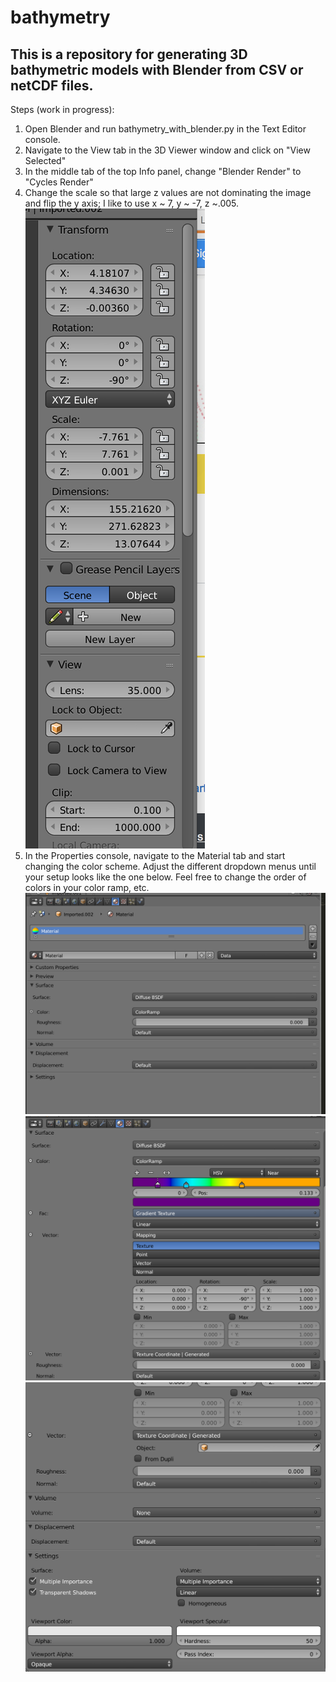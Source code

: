 # bathymetry
## This is a repository for generating 3D bathymetric models with Blender from CSV or netCDF files.

Steps (work in progress):
1. Open Blender and run bathymetry_with_blender.py in the Text Editor console.
2. Navigate to the View tab in the 3D Viewer window and click on "View Selected"
3. In the middle tab of the top Info panel, change "Blender Render" to "Cycles Render"
4. Change the scale so that large z values are not dominating the image and flip the y axis; I like to use x ~ 7, y ~ -7, z ~.005.
![image](https://github.com/katyabbott/bathymetry/blob/master/photos/rescale.png)
5. In the Properties console, navigate to the Material tab and start changing the color scheme. Adjust the different dropdown menus until your setup looks like the one below. Feel free to change the order of colors in your color ramp, etc.
![image](https://raw.githubusercontent.com/katyabbott/bathymetry/master/photos/material1.png)
![image](https://raw.githubusercontent.com/katyabbott/bathymetry/master/photos/material2.png)
![image](https://raw.githubusercontent.com/katyabbott/bathymetry/master/photos/material3.png)
